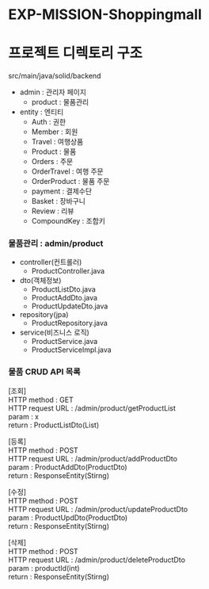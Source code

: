 # EXP-MISSION-Shoppingmall

# 프로젝트 디렉토리 구조
src/main/java/solid/backend

- admin : 관리자 페이지
  - product : 물품관리
- entity : 엔티티
  - Auth : 권한
  - Member : 회원
  - Travel : 여행상품
  - Product : 물품
  - Orders : 주문
  - OrderTravel : 여행 주문
  - OrderProduct : 물품 주문
  - payment : 결제수단
  - Basket : 장바구니
  - Review : 리뷰
  - CompoundKey : 조합키
  

### 물품관리 : admin/product
- controller(컨트롤러)
    - ProductController.java
- dto(객체정보)
    - ProductListDto.java
    - ProductAddDto.java
    - ProductUpdateDto.java
- repository(jpa)
    - ProductRepository.java
- service(비즈니스 로직)
    - ProductService.java
    - ProductServiceImpl.java

### 물품 CRUD API 목록
[조회]  
HTTP method : GET  
HTTP request URL : /admin/product/getProductList  
param : x  
return : ProductListDto(List)

[등록]  
HTTP method : POST  
HTTP request URL : /admin/product/addProductDto  
param : ProductAddDto(ProductDto)  
return : ResponseEntity(Stirng)

[수정]  
HTTP method : POST  
HTTP request URL : /admin/product/updateProductDto  
param : ProductUpdDto(ProductDto)  
return : ResponseEntity(Stirng)

[삭제]  
HTTP method : POST  
HTTP request URL : /admin/product/deleteProductDto  
param : productId(int)  
return : ResponseEntity(Stirng)  